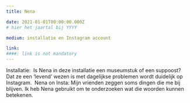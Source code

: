 ```yaml
---
title: Nena

date: 2021-01-01T00:00:00.000Z
# hier het jaartal bij YYYY

medium: installatie en Instagram account

link: 
####: link is not mandatory
---
```

Installatie:  Is Nena in deze installatie een museumstuk of een suppoost? Dat ze een ‘levend’ wezen is met dagelijkse problemen wordt duidelijk op Instagram.  Nena on Insta: Mijn vrienden zeggen soms dingen die me bij blijven. Ik heb Nena gebruikt om te onderzoeken wat die woorden kunnen betekenen.


